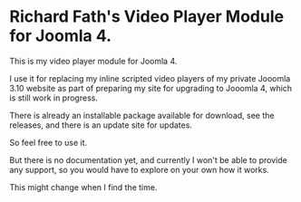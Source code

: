 # Richard Fath's Video Player Module for Joomla 4.
This is my video player module for Joomla 4.

I use it for replacing my inline scripted video players of my private Jooomla 3.10 website as part of preparing my site for upgrading to Jooomla 4, which is still work in progress.

There is already an installable package available for download, see the releases, and there is an update site for updates.

So feel free to use it.

But there is no documentation yet, and currently I won't be able to provide any support, so you would have to explore on your own how it works.

This might change when I find the time.